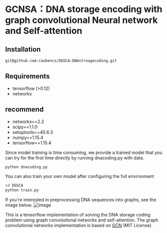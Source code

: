 # GCNSA：DNA storage encoding with graph convolutional Neural network and Self-attention

## Installation

```bash
git@github.com:caobencs/DEGCA-DNAstroagecoding.git
```

## Requirements
* tensorflow (>0.12)
* networkx
## recommend
* networkx==2.2
* scipy==1.1.0
* setuptools==40.6.3
* numpy==1.15.4
* tensorflow==1.15.4


Since model training is time consuming, we provide a trained model that you can try for the first time directly by running dnacoding.py with data.
```bash
python dnacoding.py
```
You can also train your own model after configuring the full environment
```bash
cd DEGCA
python train.py
```

If you're interested in preprocessing DNA sequences into graphs, see the image below.
![image](https://user-images.githubusercontent.com/87692512/189596982-09558b96-7f29-4f39-9804-45e174f753c0.png)

This is a tensorflow implementation of solving the DNA storage coding problem using graph convolutional networks and self-attention. The graph convolutional networks implementation is based on [GCN](https://github.com/tkipf/gcn) (MIT License).

